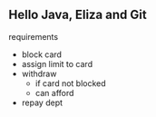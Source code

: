 Hello Java, Eliza and Git
-------------------

requirements
- block card
- assign limit to card
- withdraw
    - if card not blocked
    - can afford
- repay dept